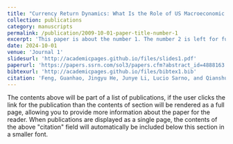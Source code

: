 ```yaml
---
title: "Currency Return Dynamics: What Is the Role of US Macroeconomic Regimes?"
collection: publications
category: manuscripts
permalink: /publication/2009-10-01-paper-title-number-1
excerpt: 'This paper is about the number 1. The number 2 is left for future work.'
date: 2024-10-01
venue: 'Journal 1'
slidesurl: 'http://academicpages.github.io/files/slides1.pdf'
paperurl: 'https://papers.ssrn.com/sol3/papers.cfm?abstract_id=4888163'
bibtexurl: 'http://academicpages.github.io/files/bibtex1.bib'
citation: 'Feng, Guanhao, Jingyu He, Junye Li, Lucio Sarno, and Qianshu Zhang. "Currency Return Dynamics: What Is the Role of US Macroeconomic Regimes?." Available at SSRN 4888163 (2024).'
---
```

The contents above will be part of a list of publications, if the user clicks the link for the publication than the contents of section will be rendered as a full page, allowing you to provide more information about the paper for the reader. When publications are displayed as a single page, the contents of the above "citation" field will automatically be included below this section in a smaller font.
